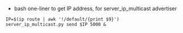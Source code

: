  - bash one-liner to get IP address, for server_ip_multicast advertiser
 ```
 IP=$(ip route | awk '!/default/{print $9}')
 server_ip_multicast.py send $IP 5000 &
 ```

